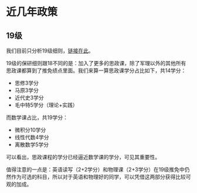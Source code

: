 # 近几年政策

## 19级

我们目前只分析19级细则，[链接在此](http://bbs.nju.edu.cn/vd98619/blogcon?userid=wang360\&file=1661928832)。

19级的保研细则跟18不同的是：加入了更多的思政课，除了军理以外的其他所有思政课都算到了推免绩点里面。我们来算一算思政课学分占比如下，共14学分：

* 思修3学分
* 马原3学分
* 近代史3学分
* 毛中特5学分（理论+实践）

而数学课占比，共19学分：

* 微积分10学分
* 线性代数4学分
* 离散数学5学分

可以看出，思政课程的学分已经逼近数学课的学分，可见其重要性。

值得注意的一点是：英语读写（2+2学分）和物理课（2+3学分）在19级推免中仍然作为可选的科目，所以对于英语和物理好的同学，可以凭借这两部分获得比较可观的加成。

